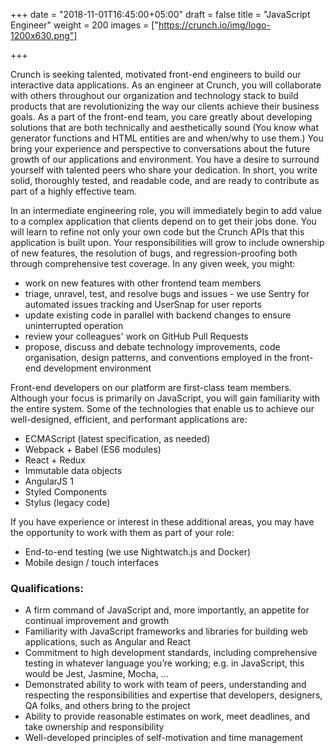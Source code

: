 +++
date = "2018-11-01T16:45:00+05:00"
draft = false
title = "JavaScript Engineer"
weight = 200
images = ["https://crunch.io/img/logo-1200x630.png"]


+++

Crunch is seeking talented, motivated front-end engineers to build our interactive data applications. As an engineer at Crunch, you will collaborate with others throughout our organization and technology stack to build products that are revolutionizing the way our clients achieve their business goals. As a part of the front-end team, you care greatly about developing solutions that are both technically and aesthetically sound (You know what generator functions and HTML entities are and when/why to use them.) You bring your experience and perspective to conversations about the future growth of our applications and environment. You have a desire to surround yourself with talented peers who share your dedication. In short, you write solid, thoroughly tested, and readable code, and are ready to contribute as part of a highly effective team.

In an intermediate engineering role, you will immediately begin to add value to a complex application that clients depend on to get their jobs done. You will learn to refine not only your own code but the Crunch APIs that this application is built upon. Your responsibilities will grow to include ownership of new features, the resolution of bugs, and regression-proofing both through comprehensive test coverage. In any given week, you might:

* work on new features with other frontend team members
* triage, unravel, test, and resolve bugs and issues - we use Sentry for automated issues tracking and UserSnap for user reports
* update existing code in parallel with backend changes to ensure uninterrupted operation
* review your colleagues' work on GitHub Pull Requests
* propose, discuss and debate technology improvements, code organisation, design patterns, and conventions employed in the front-end development environment

Front-end developers on our platform are first-class team members. Although your focus is primarily on JavaScript, you will gain familiarity with the entire system. Some of the technologies that enable us to achieve our well-designed, efficient, and performant applications are:

* ECMAScript (latest specification, as needed)
* Webpack + Babel (ES6 modules)
* React + Redux
* Immutable data objects
* AngularJS 1
* Styled Components
* Stylus (legacy code)

If you have experience or interest in these additional areas, you may have the opportunity to work with them as part of your role:

* End-to-end testing (we use Nightwatch.js and Docker)
* Mobile design / touch interfaces

### Qualifications:

* A firm command of JavaScript and, more importantly, an appetite for continual improvement and growth
* Familiarity with JavaScript frameworks and libraries for building web applications, such as Angular and React
* Commitment to high development standards, including comprehensive testing in whatever language you’re working; e.g. in JavaScript, this would be Jest, Jasmine, Mocha, ...
* Demonstrated ability to work with team of peers, understanding and respecting the responsibilities and expertise that developers, designers, QA folks, and others bring to the project
* Ability to provide reasonable estimates on work, meet deadlines, and take ownership and responsibility
* Well-developed principles of self-motivation and time management
